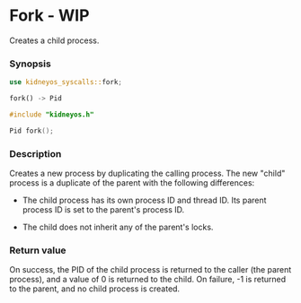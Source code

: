 # Fork - WIP

Creates a child process.

### Synopsis

```rs
use kidneyos_syscalls::fork;

fork() -> Pid
```

```c
#include "kidneyos.h"

Pid fork();
```

### Description

Creates a new process by duplicating the calling process. The new "child" process is a duplicate of the parent with the following differences:

- The child process has its own process ID and thread ID. Its parent process ID is set to the parent's process ID.

- The child does not inherit any of the parent's locks.

### Return value

On success, the PID of the child process is returned to the caller (the parent process), and a value of 0 is returned to the child. On failure, -1 is returned to the parent, and no child process is created.
